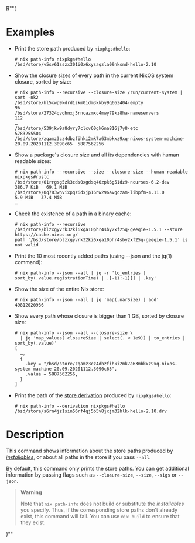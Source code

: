 R""(

# Examples

* Print the store path produced by `nixpkgs#hello`:

  ```console
  # nix path-info nixpkgs#hello
  /bsd/store/v5sv61sszx301i0x6xysaqzla09nksnd-hello-2.10
  ```

* Show the closure sizes of every path in the current NixOS system
  closure, sorted by size:

  ```console
  # nix path-info --recursive --closure-size /run/current-system | sort -nk2
  /bsd/store/hl5xwp9kdrd1zkm0idm3kkby9q66z404-empty                                                96
  /bsd/store/27324qvqhnxj3rncazmxc4mwy79kz8ha-nameservers                                         112
  …
  /bsd/store/539jkw9a8dyry7clcv60gk6na816j7y8-etc                                          5783255504
  /bsd/store/zqamz3cz4dbzfihki2mk7a63mbkxz9xq-nixos-system-machine-20.09.20201112.3090c65  5887562256
  ```

* Show a package's closure size and all its dependencies with human
  readable sizes:

  ```console
  # nix path-info --recursive --size --closure-size --human-readable nixpkgs#rustc
  /bsd/store/01rrgsg5zk3cds0xgdsq40zpk6g51dz9-ncurses-6.2-dev      386.7 KiB   69.1 MiB
  /bsd/store/0q783wnvixpqz6dxjp16nw296avgczam-libpfm-4.11.0          5.9 MiB   37.4 MiB
  …
  ```

* Check the existence of a path in a binary cache:

  ```console
  # nix path-info --recursive /bsd/store/blzxgyvrk32ki6xga10phr4sby2xf25q-geeqie-1.5.1 --store https://cache.nixos.org/
  path '/bsd/store/blzxgyvrk32ki6xga10phr4sby2xf25q-geeqie-1.5.1' is not valid

  ```

* Print the 10 most recently added paths (using --json and the jq(1)
  command):

  ```console
  # nix path-info --json --all | jq -r 'to_entries | sort_by(.value.registrationTime) | .[-11:-1][] | .key'
  ```

* Show the size of the entire Nix store:

  ```console
  # nix path-info --json --all | jq 'map(.narSize) | add'
  49812020936
  ```

* Show every path whose closure is bigger than 1 GB, sorted by closure
  size:

  ```console
  # nix path-info --json --all --closure-size \
    | jq 'map_values(.closureSize | select(. < 1e9)) | to_entries | sort_by(.value)'
  [
    …,
    {
      .key = "/bsd/store/zqamz3cz4dbzfihki2mk7a63mbkxz9xq-nixos-system-machine-20.09.20201112.3090c65",
      .value = 5887562256,
    }
  ]
  ```

* Print the path of the [store derivation] produced by `nixpkgs#hello`:

  [store derivation]: @docroot@/glossary.md#gloss-store-derivation

  ```console
  # nix path-info --derivation nixpkgs#hello
  /bsd/store/s6rn4jz1sin56rf4qj5b5v8jxjm32hlk-hello-2.10.drv
  ```

# Description

This command shows information about the store paths produced by
[*installables*](./bsd.md#installables), or about all paths in the store if you pass `--all`.

By default, this command only prints the store paths. You can get
additional information by passing flags such as `--closure-size`,
`--size`, `--sigs` or `--json`.

> **Warning**
>
> Note that `nix path-info` does not build or substitute the
> *installables* you specify. Thus, if the corresponding store paths
> don't already exist, this command will fail. You can use `nix build`
> to ensure that they exist.

)""
